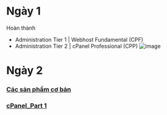 
# Ngày 1
Hoàn thành 
- Administration Tier 1 | Webhost Fundamental (CPF)
- Administration Tier 2 | cPanel Professional (CPP)
![image](https://github.com/user-attachments/assets/5b593f6c-8a8c-4500-9e13-b53ee3984094)


# Ngày 2
### [Các sản phẩm cơ bản](https://github.com/TRI4548/Vietnix/blob/main/KienThuc/SanPhamCoBan.md#c%C3%A1c-s%E1%BA%A3n-ph%E1%BA%A9m-c%C6%A1-b%E1%BA%A3n)
### [cPanel_Part 1](https://github.com/TRI4548/Vietnix/blob/main/KienThuc/cPanel_Part1.md)
